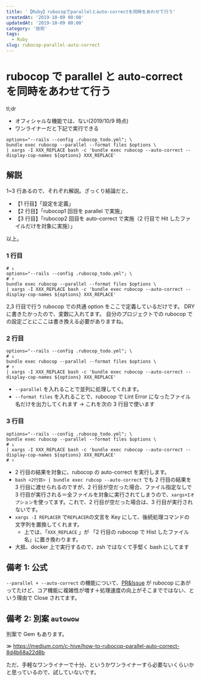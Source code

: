 ```yaml
---
title: '【Ruby】rubocopでparallelとauto-correctを同時をあわせて行う'
createdAt: '2019-10-09 00:00'
updatedAt: '2019-10-09 00:00'
category: '技術'
tags:
  - Ruby
slug: rubocop-parallel-auto-correct
---
```


# rubocop で parallel と auto-correct を同時をあわせて行う

tl;dr

- オフィシャルな機能では、ない(2019/10/9 時点)
- ワンライナーだと下記で実行できる

```shell
options="--rails --config .rubocop_todo.yml"; \
bundle exec rubocop --parallel --format files $options \
| xargs -I XXX_REPLACE bash -c 'bundle exec rubocop --auto-correct --display-cop-names ${options} XXX_REPLACE'
```

## 解説

1~3 行あるので、それぞれ解説。ざっくり結論だと、

- 【1 行目】「設定を定義」
- 【2 行目】「rubocop1 回目を parallel で実施」
- 【3 行目】「rubocop2 回目を auto-correct で実施（2 行目で Hit したファイルだけを対象に実施）」

以上。

### 1 行目

```shell
# ↓
options="--rails --config .rubocop_todo.yml"; \
# ↑
bundle exec rubocop --parallel --format files $options \
| xargs -I XXX_REPLACE bash -c 'bundle exec rubocop --auto-correct --display-cop-names ${options} XXX_REPLACE'
```

2,3 行目で行う rubocop での共通 option をここで定義しているだけです。
DRY に書きたかったので、変数に入れてます。
自分のプロジェクトでの rubocop での設定ごとにここは書き換える必要がありますね。

### 2 行目

```shell
options="--rails --config .rubocop_todo.yml"; \
# ↓
bundle exec rubocop --parallel --format files $options \
# ↑
| xargs -I XXX_REPLACE bash -c 'bundle exec rubocop --auto-correct --display-cop-names ${options} XXX_REPLACE'
```

- `--parallel` を入れることで並列に処理してくれます。
- `--format files` を入れることで、rubocop で Lint Error になったファイル名だけを出力してくれます
  → これを次の 3 行目で使います

### 3 行目

```shell
options="--rails --config .rubocop_todo.yml"; \
bundle exec rubocop --parallel --format files $options \
# ↓
| xargs -I XXX_REPLACE bash -c 'bundle exec rubocop --auto-correct --display-cop-names ${options} XXX_REPLACE'
# ↑
```

- 2 行目の結果を対象に、rubocop の auto-correct を実行します。
- `bash <2行目> | bundle exec rubcop --auto-correct` でも 2 行目の結果を 3 行目に渡せられるのですが、2 行目が空だった場合、ファイル指定なしで 3 行目が実行される＝全ファイルを対象に実行されてしまうので、`xargs+Iオプション`を使ってます。これで、2 行目が空だった場合は、3 行目が実行されないです。
- `xargs -I REPLACER` で`REPLACER`の文言を Key にして、後続処理コマンドの文字列を置換してくれます。
  - 上では、「`XXX_REPLACE` 」が 「2 行目の rubocop で Hist したファイル名」に置き換わります。
- 大抵、docker 上で実行するので、zsh ではなくて手堅く bash にしてます

## 備考 1: 公式

`--parallel + --auto-correct` の機能について、[PR&Issue](https://github.com/rubocop-hq/rubocop/pull/7187) が rubocop にあがってたけど、コア機能に複雑性が増す＋処理速度の向上がそこまでではない、という理由で Close されてます。

## 備考 2: 別案 `autowow`

別案で Gem もあります。

≫ https://medium.com/c-hive/how-to-rubocop-parallel-auto-correct-8d4b68a22d8b

ただ、手軽なワンライナーで十分、というかワンライナーすら必要ないくらいかと思っているので、試していないです。
